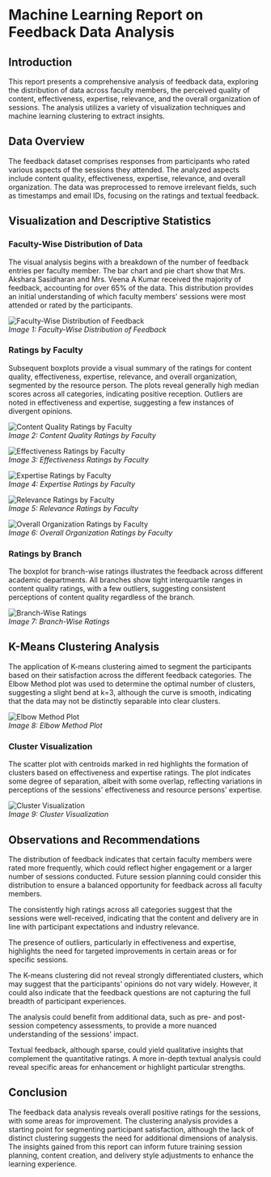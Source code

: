 # Machine Learning Report on Feedback Data Analysis

## Introduction

This report presents a comprehensive analysis of feedback data, exploring the distribution of data across faculty members, the perceived quality of content, effectiveness, expertise, relevance, and the overall organization of sessions. The analysis utilizes a variety of visualization techniques and machine learning clustering to extract insights.

## Data Overview

The feedback dataset comprises responses from participants who rated various aspects of the sessions they attended. The analyzed aspects include content quality, effectiveness, expertise, relevance, and overall organization. The data was preprocessed to remove irrelevant fields, such as timestamps and email IDs, focusing on the ratings and textual feedback.

## Visualization and Descriptive Statistics

### Faculty-Wise Distribution of Data

The visual analysis begins with a breakdown of the number of feedback entries per faculty member. The bar chart and pie chart show that Mrs. Akshara Sasidharan and Mrs. Veena A Kumar received the majority of feedback, accounting for over 65% of the data. This distribution provides an initial understanding of which faculty members' sessions were most attended or rated by the participants.

![Faculty-Wise Distribution of Feedback](figures/fig1.png)  
*Image 1: Faculty-Wise Distribution of Feedback*

### Ratings by Faculty

Subsequent boxplots provide a visual summary of the ratings for content quality, effectiveness, expertise, relevance, and overall organization, segmented by the resource person. The plots reveal generally high median scores across all categories, indicating positive reception. Outliers are noted in effectiveness and expertise, suggesting a few instances of divergent opinions.

![Content Quality Ratings by Faculty](figures/fig2.png)  
*Image 2: Content Quality Ratings by Faculty*

![Effectiveness Ratings by Faculty](figures/fig3.png)  
*Image 3: Effectiveness Ratings by Faculty*

![Expertise Ratings by Faculty](figures/fig4.png)  
*Image 4: Expertise Ratings by Faculty*

![Relevance Ratings by Faculty](figures/fig5.png)  
*Image 5: Relevance Ratings by Faculty*

![Overall Organization Ratings by Faculty](figures/fig6.png)  
*Image 6: Overall Organization Ratings by Faculty*

### Ratings by Branch

The boxplot for branch-wise ratings illustrates the feedback across different academic departments. All branches show tight interquartile ranges in content quality ratings, with a few outliers, suggesting consistent perceptions of content quality regardless of the branch.

![Branch-Wise Ratings](figures/fig7.png)  
*Image 7: Branch-Wise Ratings*

## K-Means Clustering Analysis

The application of K-means clustering aimed to segment the participants based on their satisfaction across the different feedback categories. The Elbow Method plot was used to determine the optimal number of clusters, suggesting a slight bend at k=3, although the curve is smooth, indicating that the data may not be distinctly separable into clear clusters.

![Elbow Method Plot](figures/fig9.png)  
*Image 8: Elbow Method Plot*

### Cluster Visualization

The scatter plot with centroids marked in red highlights the formation of clusters based on effectiveness and expertise ratings. The plot indicates some degree of separation, albeit with some overlap, reflecting variations in perceptions of the sessions' effectiveness and resource persons' expertise.

![Cluster Visualization](figures/fig10.png)  
*Image 9: Cluster Visualization*

## Observations and Recommendations

The distribution of feedback indicates that certain faculty members were rated more frequently, which could reflect higher engagement or a larger number of sessions conducted. Future session planning could consider this distribution to ensure a balanced opportunity for feedback across all faculty members.

The consistently high ratings across all categories suggest that the sessions were well-received, indicating that the content and delivery are in line with participant expectations and industry relevance.

The presence of outliers, particularly in effectiveness and expertise, highlights the need for targeted improvements in certain areas or for specific sessions.

The K-means clustering did not reveal strongly differentiated clusters, which may suggest that the participants' opinions do not vary widely. However, it could also indicate that the feedback questions are not capturing the full breadth of participant experiences.

The analysis could benefit from additional data, such as pre- and post-session competency assessments, to provide a more nuanced understanding of the sessions' impact.

Textual feedback, although sparse, could yield qualitative insights that complement the quantitative ratings. A more in-depth textual analysis could reveal specific areas for enhancement or highlight particular strengths.

## Conclusion

The feedback data analysis reveals overall positive ratings for the sessions, with some areas for improvement. The clustering analysis provides a starting point for segmenting participant satisfaction, although the lack of distinct clustering suggests the need for additional dimensions of analysis. The insights gained from this report can inform future training session planning, content creation, and delivery style adjustments to enhance the learning experience.
